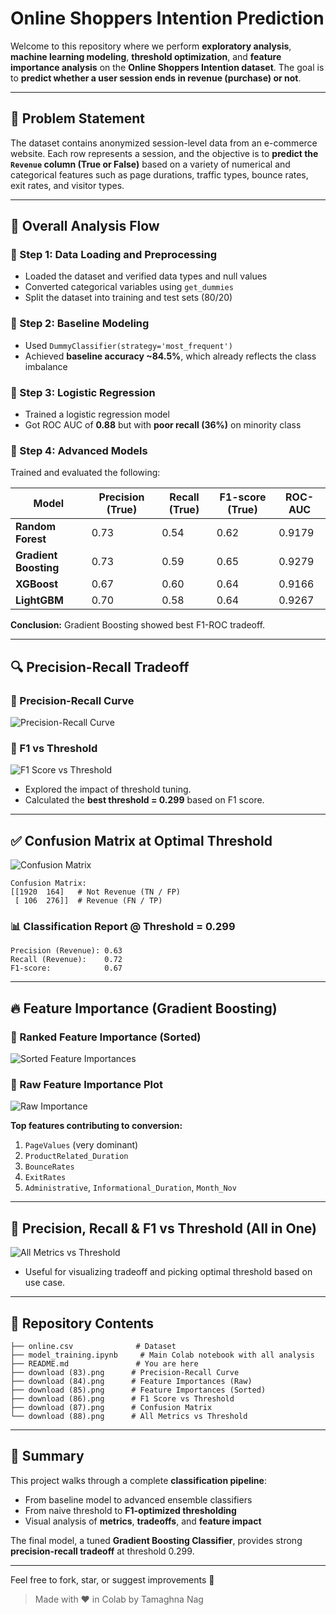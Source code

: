 # Online Shoppers Intention Prediction

Welcome to this repository where we perform **exploratory analysis**, **machine learning modeling**, **threshold optimization**, and **feature importance analysis** on the **Online Shoppers Intention dataset**. The goal is to **predict whether a user session ends in revenue (purchase) or not**.

---

## 🧠 Problem Statement

The dataset contains anonymized session-level data from an e-commerce website. Each row represents a session, and the objective is to **predict the `Revenue` column (True or False)** based on a variety of numerical and categorical features such as page durations, traffic types, bounce rates, exit rates, and visitor types.

---

## 🔄 Overall Analysis Flow

### 🔹 Step 1: Data Loading and Preprocessing

* Loaded the dataset and verified data types and null values
* Converted categorical variables using `get_dummies`
* Split the dataset into training and test sets (80/20)

### 🔹 Step 2: Baseline Modeling

* Used `DummyClassifier(strategy='most_frequent')`
* Achieved **baseline accuracy \~84.5%**, which already reflects the class imbalance

### 🔹 Step 3: Logistic Regression

* Trained a logistic regression model
* Got ROC AUC of **0.88** but with **poor recall (36%)** on minority class

### 🔹 Step 4: Advanced Models

Trained and evaluated the following:

| Model                 | Precision (True) | Recall (True) | F1-score (True) | ROC-AUC |
| --------------------- | ---------------- | ------------- | --------------- | ------- |
| **Random Forest**     | 0.73             | 0.54          | 0.62            | 0.9179  |
| **Gradient Boosting** | 0.73             | 0.59          | 0.65            | 0.9279  |
| **XGBoost**           | 0.67             | 0.60          | 0.64            | 0.9166  |
| **LightGBM**          | 0.70             | 0.58          | 0.64            | 0.9267  |

**Conclusion:** Gradient Boosting showed best F1-ROC tradeoff.

---

## 🔍 Precision-Recall Tradeoff

### 🔸 Precision-Recall Curve

![Precision-Recall Curve](download%20\(83\).png)

### 🔸 F1 vs Threshold

![F1 Score vs Threshold](download%20\(86\).png)

* Explored the impact of threshold tuning.
* Calculated the **best threshold = 0.299** based on F1 score.

---

## ✅ Confusion Matrix at Optimal Threshold

![Confusion Matrix](download%20\(87\).png)

```
Confusion Matrix:
[[1920  164]   # Not Revenue (TN / FP)
 [ 106  276]]  # Revenue (FN / TP)
```

### 📊 Classification Report @ Threshold = 0.299

```
Precision (Revenue): 0.63
Recall (Revenue):    0.72
F1-score:            0.67
```

---

## 🔥 Feature Importance (Gradient Boosting)

### 🔸 Ranked Feature Importance (Sorted)

![Sorted Feature Importances](download%20\(85\).png)

### 🔸 Raw Feature Importance Plot

![Raw Importance](download%20\(84\).png)

**Top features contributing to conversion:**

1. `PageValues` (very dominant)
2. `ProductRelated_Duration`
3. `BounceRates`
4. `ExitRates`
5. `Administrative`, `Informational_Duration`, `Month_Nov`

---

## 🧪 Precision, Recall & F1 vs Threshold (All in One)

![All Metrics vs Threshold](download%20\(88\).png)

* Useful for visualizing tradeoff and picking optimal threshold based on use case.

---

## 📁 Repository Contents

```
├── online.csv              # Dataset
├── model_training.ipynb     # Main Colab notebook with all analysis
├── README.md               # You are here
├── download (83).png      # Precision-Recall Curve
├── download (84).png      # Feature Importances (Raw)
├── download (85).png      # Feature Importances (Sorted)
├── download (86).png      # F1 Score vs Threshold
├── download (87).png      # Confusion Matrix
└── download (88).png      # All Metrics vs Threshold
```

---

## 🙌 Summary

This project walks through a complete **classification pipeline**:

* From baseline model to advanced ensemble classifiers
* From naive threshold to **F1-optimized thresholding**
* Visual analysis of **metrics**, **tradeoffs**, and **feature impact**

The final model, a tuned **Gradient Boosting Classifier**, provides strong **precision-recall tradeoff** at threshold 0.299.

---

Feel free to fork, star, or suggest improvements 🥘

> Made with ❤️ in Colab by Tamaghna Nag
